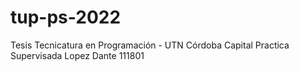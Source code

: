 # tup-ps-2022
Tesis Tecnicatura en Programación - UTN Córdoba Capital
Practica Supervisada Lopez Dante 111801
